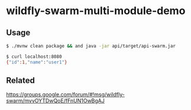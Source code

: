 # wildfly-swarm-multi-module-demo

## Usage

``` sh
$ ./mvnw clean package && and java -jar api/target/api-swarm.jar
```

``` sh
$ curl localhost:8080 
{"id":1,"name":"user1"}
```

## Related

https://groups.google.com/forum/#!msg/wildfly-swarm/mvvOYTDwQoE/fFnUN1OwBgAJ